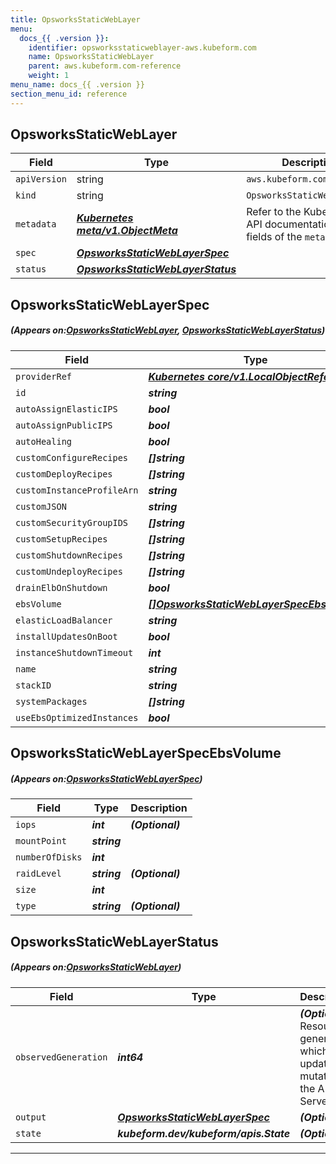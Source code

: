 ```yaml
---
title: OpsworksStaticWebLayer
menu:
  docs_{{ .version }}:
    identifier: opsworksstaticweblayer-aws.kubeform.com
    name: OpsworksStaticWebLayer
    parent: aws.kubeform.com-reference
    weight: 1
menu_name: docs_{{ .version }}
section_menu_id: reference
---
```


## OpsworksStaticWebLayer
| Field | Type | Description |
| ------ | ----- | ----------- |
| `apiVersion` | string | `aws.kubeform.com/v1alpha1` |
|    `kind` | string | `OpsworksStaticWebLayer` |
| `metadata` | ***[Kubernetes meta/v1.ObjectMeta](https://kubernetes.io/docs/reference/generated/kubernetes-api/v1.13/#objectmeta-v1-meta)***|Refer to the Kubernetes API documentation for the fields of the `metadata` field.|
| `spec` | ***[OpsworksStaticWebLayerSpec](#OpsworksStaticWebLayerSpec)***||
| `status` | ***[OpsworksStaticWebLayerStatus](#OpsworksStaticWebLayerStatus)***||
## OpsworksStaticWebLayerSpec
##### (Appears on:[OpsworksStaticWebLayer](#OpsworksStaticWebLayer), [OpsworksStaticWebLayerStatus](#OpsworksStaticWebLayerStatus))
| Field | Type | Description |
| ------ | ----- | ----------- |
| `providerRef` | ***[Kubernetes core/v1.LocalObjectReference](https://kubernetes.io/docs/reference/generated/kubernetes-api/v1.13/#localobjectreference-v1-core)***||
| `id` | ***string***||
| `autoAssignElasticIPS` | ***bool***| ***(Optional)*** |
| `autoAssignPublicIPS` | ***bool***| ***(Optional)*** |
| `autoHealing` | ***bool***| ***(Optional)*** |
| `customConfigureRecipes` | ***[]string***| ***(Optional)*** |
| `customDeployRecipes` | ***[]string***| ***(Optional)*** |
| `customInstanceProfileArn` | ***string***| ***(Optional)*** |
| `customJSON` | ***string***| ***(Optional)*** |
| `customSecurityGroupIDS` | ***[]string***| ***(Optional)*** |
| `customSetupRecipes` | ***[]string***| ***(Optional)*** |
| `customShutdownRecipes` | ***[]string***| ***(Optional)*** |
| `customUndeployRecipes` | ***[]string***| ***(Optional)*** |
| `drainElbOnShutdown` | ***bool***| ***(Optional)*** |
| `ebsVolume` | ***[[]OpsworksStaticWebLayerSpecEbsVolume](#OpsworksStaticWebLayerSpecEbsVolume)***| ***(Optional)*** |
| `elasticLoadBalancer` | ***string***| ***(Optional)*** |
| `installUpdatesOnBoot` | ***bool***| ***(Optional)*** |
| `instanceShutdownTimeout` | ***int***| ***(Optional)*** |
| `name` | ***string***| ***(Optional)*** |
| `stackID` | ***string***||
| `systemPackages` | ***[]string***| ***(Optional)*** |
| `useEbsOptimizedInstances` | ***bool***| ***(Optional)*** |
## OpsworksStaticWebLayerSpecEbsVolume
##### (Appears on:[OpsworksStaticWebLayerSpec](#OpsworksStaticWebLayerSpec))
| Field | Type | Description |
| ------ | ----- | ----------- |
| `iops` | ***int***| ***(Optional)*** |
| `mountPoint` | ***string***||
| `numberOfDisks` | ***int***||
| `raidLevel` | ***string***| ***(Optional)*** |
| `size` | ***int***||
| `type` | ***string***| ***(Optional)*** |
## OpsworksStaticWebLayerStatus
##### (Appears on:[OpsworksStaticWebLayer](#OpsworksStaticWebLayer))
| Field | Type | Description |
| ------ | ----- | ----------- |
| `observedGeneration` | ***int64***| ***(Optional)*** Resource generation, which is updated on mutation by the API Server.|
| `output` | ***[OpsworksStaticWebLayerSpec](#OpsworksStaticWebLayerSpec)***| ***(Optional)*** |
| `state` | ***kubeform.dev/kubeform/apis.State***| ***(Optional)*** |
---
